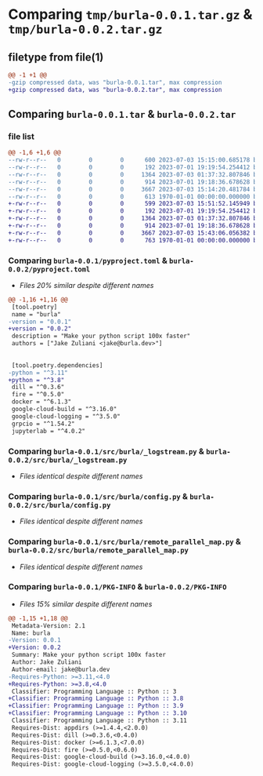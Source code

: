 # Comparing `tmp/burla-0.0.1.tar.gz` & `tmp/burla-0.0.2.tar.gz`

## filetype from file(1)

```diff
@@ -1 +1 @@
-gzip compressed data, was "burla-0.0.1.tar", max compression
+gzip compressed data, was "burla-0.0.2.tar", max compression
```

## Comparing `burla-0.0.1.tar` & `burla-0.0.2.tar`

### file list

```diff
@@ -1,6 +1,6 @@
--rw-r--r--   0        0        0      600 2023-07-03 15:15:00.685178 burla-0.0.1/pyproject.toml
--rw-r--r--   0        0        0      192 2023-07-01 19:19:54.254412 burla-0.0.1/src/burla/__init__.py
--rw-r--r--   0        0        0     1364 2023-07-03 01:37:32.807846 burla-0.0.1/src/burla/_logstream.py
--rw-r--r--   0        0        0      914 2023-07-01 19:18:36.678628 burla-0.0.1/src/burla/config.py
--rw-r--r--   0        0        0     3667 2023-07-03 15:14:20.481784 burla-0.0.1/src/burla/remote_parallel_map.py
--rw-r--r--   0        0        0      613 1970-01-01 00:00:00.000000 burla-0.0.1/PKG-INFO
+-rw-r--r--   0        0        0      599 2023-07-03 15:51:52.145949 burla-0.0.2/pyproject.toml
+-rw-r--r--   0        0        0      192 2023-07-01 19:19:54.254412 burla-0.0.2/src/burla/__init__.py
+-rw-r--r--   0        0        0     1364 2023-07-03 01:37:32.807846 burla-0.0.2/src/burla/_logstream.py
+-rw-r--r--   0        0        0      914 2023-07-01 19:18:36.678628 burla-0.0.2/src/burla/config.py
+-rw-r--r--   0        0        0     3667 2023-07-03 15:43:06.056382 burla-0.0.2/src/burla/remote_parallel_map.py
+-rw-r--r--   0        0        0      763 1970-01-01 00:00:00.000000 burla-0.0.2/PKG-INFO
```

### Comparing `burla-0.0.1/pyproject.toml` & `burla-0.0.2/pyproject.toml`

 * *Files 20% similar despite different names*

```diff
@@ -1,16 +1,16 @@
 [tool.poetry]
 name = "burla"
-version = "0.0.1"
+version = "0.0.2"
 description = "Make your python script 100x faster"
 authors = ["Jake Zuliani <jake@burla.dev>"]
 
 
 [tool.poetry.dependencies]
-python = "^3.11"
+python = "^3.8"
 dill = "^0.3.6"
 fire = "^0.5.0"
 docker = "^6.1.3"
 google-cloud-build = "^3.16.0"
 google-cloud-logging = "^3.5.0"
 grpcio = "^1.54.2"
 jupyterlab = "^4.0.2"
```

### Comparing `burla-0.0.1/src/burla/_logstream.py` & `burla-0.0.2/src/burla/_logstream.py`

 * *Files identical despite different names*

### Comparing `burla-0.0.1/src/burla/config.py` & `burla-0.0.2/src/burla/config.py`

 * *Files identical despite different names*

### Comparing `burla-0.0.1/src/burla/remote_parallel_map.py` & `burla-0.0.2/src/burla/remote_parallel_map.py`

 * *Files identical despite different names*

### Comparing `burla-0.0.1/PKG-INFO` & `burla-0.0.2/PKG-INFO`

 * *Files 15% similar despite different names*

```diff
@@ -1,15 +1,18 @@
 Metadata-Version: 2.1
 Name: burla
-Version: 0.0.1
+Version: 0.0.2
 Summary: Make your python script 100x faster
 Author: Jake Zuliani
 Author-email: jake@burla.dev
-Requires-Python: >=3.11,<4.0
+Requires-Python: >=3.8,<4.0
 Classifier: Programming Language :: Python :: 3
+Classifier: Programming Language :: Python :: 3.8
+Classifier: Programming Language :: Python :: 3.9
+Classifier: Programming Language :: Python :: 3.10
 Classifier: Programming Language :: Python :: 3.11
 Requires-Dist: appdirs (>=1.4.4,<2.0.0)
 Requires-Dist: dill (>=0.3.6,<0.4.0)
 Requires-Dist: docker (>=6.1.3,<7.0.0)
 Requires-Dist: fire (>=0.5.0,<0.6.0)
 Requires-Dist: google-cloud-build (>=3.16.0,<4.0.0)
 Requires-Dist: google-cloud-logging (>=3.5.0,<4.0.0)
```

